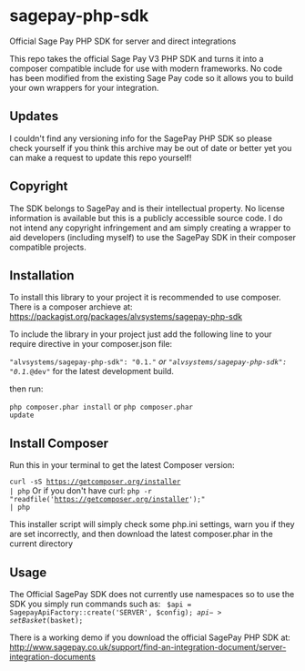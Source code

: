 sagepay-php-sdk
===============

Official Sage Pay PHP SDK for server and direct integrations

This repo takes the official Sage Pay V3 PHP SDK and turns it into a composer compatible include for use with modern frameworks. No code has been modified from the existing Sage Pay code so it allows you to build your own wrappers for your integration.

Updates
-------

I couldn't find any versioning info for the SagePay PHP SDK so please check yourself if you think this archive may be out of date or better yet you can make a request to update this repo yourself!

Copyright
---------

The SDK belongs to SagePay and is their intellectual property. No license information is available but this is a publicly accessible source code. I do not intend any copyright infringement and am simply creating a wrapper to aid developers (including myself) to use the SagePay SDK in their composer compatible projects.

Installation
------------

To install this library to your project it is recommended to use composer. There is a composer archieve at:
https://packagist.org/packages/alvsystems/sagepay-php-sdk

To include the library in your project just add the following line to your require directive in your composer.json file:

<code>"alvsystems/sagepay-php-sdk": "0.1.*"</code> or
<code>"alvsystems/sagepay-php-sdk": "0.1.*@dev"</code> for the latest development build.

then run:

<code>php composer.phar install</code> or <code>php composer.phar update</code>

Install Composer
----------------

Run this in your terminal to get the latest Composer version:

<code>curl -sS https://getcomposer.org/installer | php</code>
Or if you don't have curl:
<code>php -r "readfile('https://getcomposer.org/installer');" | php</code>

This installer script will simply check some php.ini settings, warn you if they are set incorrectly, and then download the latest composer.phar in the current directory

Usage
-----

The Official SagePay SDK does not currently use namespaces so to use the SDK you simply run commands such as:
<code>
$api = SagepayApiFactory::create('SERVER', $config);
$api->setBasket($basket);
</code>

There is a working demo if you download the official SagePay PHP SDK at: http://www.sagepay.co.uk/support/find-an-integration-document/server-integration-documents
